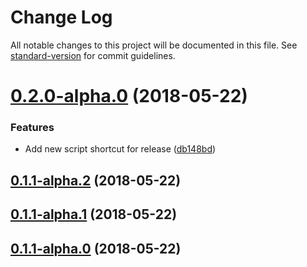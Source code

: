 # Change Log

All notable changes to this project will be documented in this file. See [standard-version](https://github.com/conventional-changelog/standard-version) for commit guidelines.

<a name="0.2.0-alpha.0"></a>
# [0.2.0-alpha.0](https://github.com/scallacs/typescript-node-module-seed/compare/v0.1.1-alpha.2...v0.2.0-alpha.0) (2018-05-22)


### Features

* Add new script shortcut for release ([db148bd](https://github.com/scallacs/typescript-node-module-seed/commit/db148bd))



<a name="0.1.1-alpha.2"></a>
## [0.1.1-alpha.2](https://github.com/scallacs/typescript-node-module-seed/compare/v0.1.1-alpha.1...v0.1.1-alpha.2) (2018-05-22)



<a name="0.1.1-alpha.1"></a>
## [0.1.1-alpha.1](https://github.com/scallacs/typescript-node-module-seed/compare/v0.1.1-alpha.0...v0.1.1-alpha.1) (2018-05-22)



<a name="0.1.1-alpha.0"></a>
## [0.1.1-alpha.0](https://github.com/scallacs/typescript-node-module-seed/compare/v0.1.0...v0.1.1-alpha.0) (2018-05-22)
